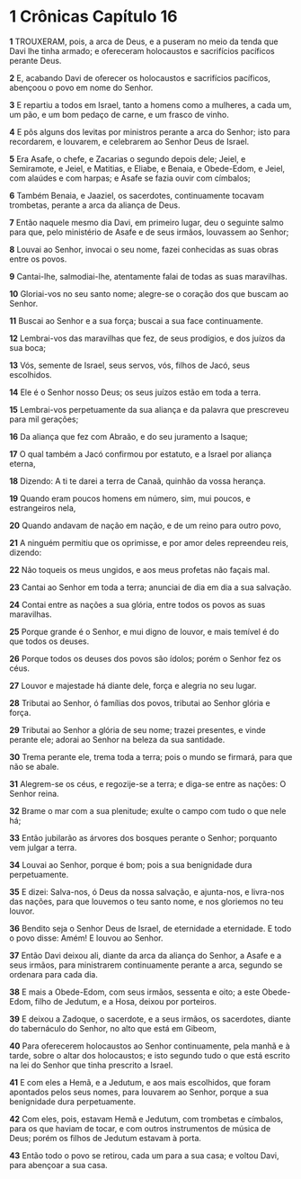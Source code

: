 # 1 Crônicas Capítulo 16

**1** 	TROUXERAM, pois, a arca de Deus, e a puseram no meio da tenda que Davi lhe tinha armado; e ofereceram holocaustos e sacrifícios pacíficos perante Deus.

**2** 	E, acabando Davi de oferecer os holocaustos e sacrifícios pacíficos, abençoou o povo em nome do Senhor.

**3** 	E repartiu a todos em Israel, tanto a homens como a mulheres, a cada um, um pão, e um bom pedaço de carne, e um frasco de vinho.

**4** 	E pôs alguns dos levitas por ministros perante a arca do Senhor; isto para recordarem, e louvarem, e celebrarem ao Senhor Deus de Israel.

**5** 	Era Asafe, o chefe, e Zacarias o segundo depois dele; Jeiel, e Semiramote, e Jeiel, e Matitias, e Eliabe, e Benaia, e Obede-Edom, e Jeiel, com alaúdes e com harpas; e Asafe se fazia ouvir com címbalos;

**6** 	Também Benaia, e Jaaziel, os sacerdotes, continuamente tocavam trombetas, perante a arca da aliança de Deus.

**7** 	Então naquele mesmo dia Davi, em primeiro lugar, deu o seguinte salmo para que, pelo ministério de Asafe e de seus irmãos, louvassem ao Senhor;

**8** 	Louvai ao Senhor, invocai o seu nome, fazei conhecidas as suas obras entre os povos.

**9** 	Cantai-lhe, salmodiai-lhe, atentamente falai de todas as suas maravilhas.

**10** 	Gloriai-vos no seu santo nome; alegre-se o coração dos que buscam ao Senhor.

**11** 	Buscai ao Senhor e a sua força; buscai a sua face continuamente.

**12** 	Lembrai-vos das maravilhas que fez, de seus prodígios, e dos juízos da sua boca;

**13** 	Vós, semente de Israel, seus servos, vós, filhos de Jacó, seus escolhidos.

**14** 	Ele é o Senhor nosso Deus; os seus juízos estão em toda a terra.

**15** 	Lembrai-vos perpetuamente da sua aliança e da palavra que prescreveu para mil gerações;

**16** 	Da aliança que fez com Abraão, e do seu juramento a Isaque;

**17** 	O qual também a Jacó confirmou por estatuto, e a Israel por aliança eterna,

**18** 	Dizendo: A ti te darei a terra de Canaã, quinhão da vossa herança.

**19** 	Quando eram poucos homens em número, sim, mui poucos, e estrangeiros nela,

**20** 	Quando andavam de nação em nação, e de um reino para outro povo,

**21** 	A ninguém permitiu que os oprimisse, e por amor deles repreendeu reis, dizendo:

**22** 	Não toqueis os meus ungidos, e aos meus profetas não façais mal.

**23** 	Cantai ao Senhor em toda a terra; anunciai de dia em dia a sua salvação.

**24** 	Contai entre as nações a sua glória, entre todos os povos as suas maravilhas.

**25** 	Porque grande é o Senhor, e mui digno de louvor, e mais temível é do que todos os deuses.

**26** 	Porque todos os deuses dos povos são ídolos; porém o Senhor fez os céus.

**27** 	Louvor e majestade há diante dele, força e alegria no seu lugar.

**28** 	Tributai ao Senhor, ó famílias dos povos, tributai ao Senhor glória e força.

**29** 	Tributai ao Senhor a glória de seu nome; trazei presentes, e vinde perante ele; adorai ao Senhor na beleza da sua santidade.

**30** 	Trema perante ele, trema toda a terra; pois o mundo se firmará, para que não se abale.

**31** 	Alegrem-se os céus, e regozije-se a terra; e diga-se entre as nações: O Senhor reina.

**32** 	Brame o mar com a sua plenitude; exulte o campo com tudo o que nele há;

**33** 	Então jubilarão as árvores dos bosques perante o Senhor; porquanto vem julgar a terra.

**34** 	Louvai ao Senhor, porque é bom; pois a sua benignidade dura perpetuamente.

**35** 	E dizei: Salva-nos, ó Deus da nossa salvação, e ajunta-nos, e livra-nos das nações, para que louvemos o teu santo nome, e nos gloriemos no teu louvor.

**36** 	Bendito seja o Senhor Deus de Israel, de eternidade a eternidade. E todo o povo disse: Amém! E louvou ao Senhor.

**37** 	Então Davi deixou ali, diante da arca da aliança do Senhor, a Asafe e a seus irmãos, para ministrarem continuamente perante a arca, segundo se ordenara para cada dia.

**38** 	E mais a Obede-Edom, com seus irmãos, sessenta e oito; a este Obede-Edom, filho de Jedutum, e a Hosa, deixou por porteiros.

**39** 	E deixou a Zadoque, o sacerdote, e a seus irmãos, os sacerdotes, diante do tabernáculo do Senhor, no alto que está em Gibeom,

**40** 	Para oferecerem holocaustos ao Senhor continuamente, pela manhã e à tarde, sobre o altar dos holocaustos; e isto segundo tudo o que está escrito na lei do Senhor que tinha prescrito a Israel.

**41** 	E com eles a Hemã, e a Jedutum, e aos mais escolhidos, que foram apontados pelos seus nomes, para louvarem ao Senhor, porque a sua benignidade dura perpetuamente.

**42** 	Com eles, pois, estavam Hemã e Jedutum, com trombetas e címbalos, para os que haviam de tocar, e com outros instrumentos de música de Deus; porém os filhos de Jedutum estavam à porta.

**43** 	Então todo o povo se retirou, cada um para a sua casa; e voltou Davi, para abençoar a sua casa.

